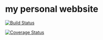 # my personal webbsite

[![Build Status](https://travis-ci.org/muhireheir/mybrand-1.svg?branch=ch-test1)](https://travis-ci.org/muhireheir/mybrand-1)

[![Coverage Status](https://coveralls.io/repos/github/muhireheir/mybrand-1/badge.svg)](https://coveralls.io/github/muhireheir/mybrand-1?branch=ch-test1)